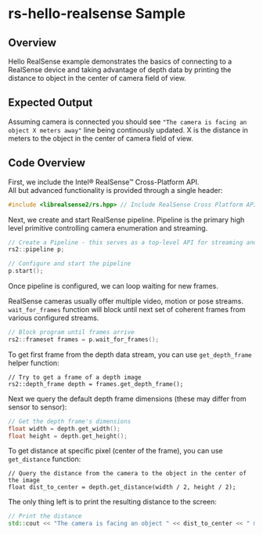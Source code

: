 # rs-hello-realsense Sample

## Overview

Hello RealSense example demonstrates the basics of connecting to a RealSense device and taking advantage of depth data by printing the distance to object in the center of camera field of view.

## Expected Output
Assuming camera is connected you should see `"The camera is facing an object X meters away"` line being continously updated. X is the distance in meters to the object in the center of camera field of view.

## Code Overview 

First, we include the Intel® RealSense™ Cross-Platform API.  
All but advanced functionality is provided through a single header:
```cpp
#include <librealsense2/rs.hpp> // Include RealSense Cross Platform API
```

Next, we create and start RealSense pipeline. Pipeline is the primary high level primitive controlling camera enumeration and streaming. 
```cpp
// Create a Pipeline - this serves as a top-level API for streaming and processing frames
rs2::pipeline p;

// Configure and start the pipeline
p.start();
```
Once pipeline is configured, we can loop waiting for new frames.

RealSense cameras usually offer multiple video, motion or pose streams. `wait_for_frames` function will block until next set of coherent frames from various configured streams. 
```cpp
// Block program until frames arrive
rs2::frameset frames = p.wait_for_frames();
```
To get first frame from the depth data stream, you can use `get_depth_frame` helper function:
```
// Try to get a frame of a depth image
rs2::depth_frame depth = frames.get_depth_frame();
```
Next we query the default depth frame dimensions (these may differ from sensor to sensor):
```cpp
// Get the depth frame's dimensions
float width = depth.get_width();
float height = depth.get_height();
```
To get distance at specific pixel (center of the frame), you can use `get_distance` function:
```
// Query the distance from the camera to the object in the center of the image
float dist_to_center = depth.get_distance(width / 2, height / 2);
```
The only thing left is to print the resulting distance to the screen:
```cpp
// Print the distance
std::cout << "The camera is facing an object " << dist_to_center << " meters away \r";
```
